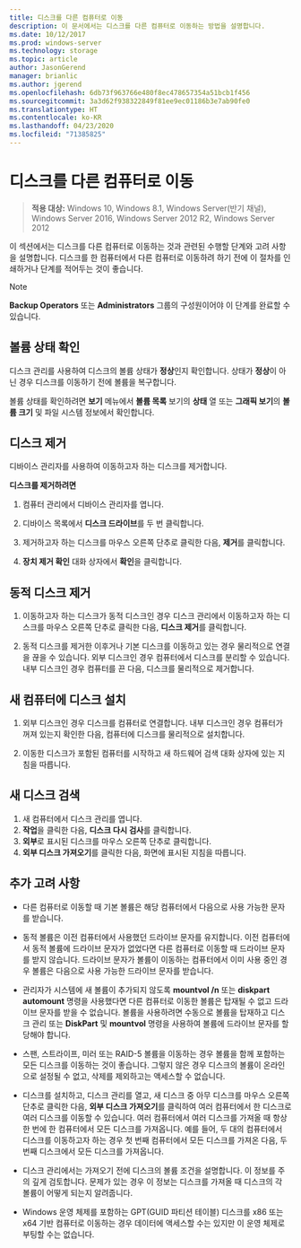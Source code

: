 ```yaml
---
title: 디스크를 다른 컴퓨터로 이동
description: 이 문서에서는 디스크를 다른 컴퓨터로 이동하는 방법을 설명합니다.
ms.date: 10/12/2017
ms.prod: windows-server
ms.technology: storage
ms.topic: article
author: JasonGerend
manager: brianlic
ms.author: jgerend
ms.openlocfilehash: 6db73f963766e480f8ec478657354a51bcb1f456
ms.sourcegitcommit: 3a3d62f938322849f81ee9ec01186b3e7ab90fe0
ms.translationtype: HT
ms.contentlocale: ko-KR
ms.lasthandoff: 04/23/2020
ms.locfileid: "71385825"
---
```

# <a name="move-disks-to-another-computer"></a>디스크를 다른 컴퓨터로 이동

> **적용 대상:** Windows 10, Windows 8.1, Windows Server(반기 채널), Windows Server 2016, Windows Server 2012 R2, Windows Server 2012

이 섹션에서는 디스크를 다른 컴퓨터로 이동하는 것과 관련된 수행할 단계와 고려 사항을 설명합니다. 디스크를 한 컴퓨터에서 다른 컴퓨터로 이동하려 하기 전에 이 절차를 인쇄하거나 단계를 적어두는 것이 좋습니다.

> [!NOTE]
> **Backup Operators** 또는 **Administrators** 그룹의 구성원이어야 이 단계를 완료할 수 있습니다.

## <a name="verify-volume-health"></a>볼륨 상태 확인

디스크 관리를 사용하여 디스크의 볼륨 상태가 **정상**인지 확인합니다. 상태가 **정상**이 아닌 경우 디스크를 이동하기 전에 볼륨을 복구합니다.

볼륨 상태를 확인하려면 **보기** 메뉴에서 **볼륨 목록** 보기의 **상태** 열 또는 **그래픽 보기**의 **볼륨 크기** 및 파일 시스템 정보에서 확인합니다.

## <a name="uninstall-the-disks"></a>디스크 제거

디바이스 관리자를 사용하여 이동하고자 하는 디스크를 제거합니다.

**디스크를 제거하려면**

1.  컴퓨터 관리에서 디바이스 관리자를 엽니다.

2.  디바이스 목록에서 **디스크 드라이브**를 두 번 클릭합니다.

3.  제거하고자 하는 디스크를 마우스 오른쪽 단추로 클릭한 다음, **제거**를 클릭합니다.

4.  **장치 제거 확인** 대화 상자에서 **확인**을 클릭합니다.

## <a name="remove-dynamic-disks"></a>동적 디스크 제거

1. 이동하고자 하는 디스크가 동적 디스크인 경우 디스크 관리에서 이동하고자 하는 디스크를 마우스 오른쪽 단추로 클릭한 다음, **디스크 제거**를 클릭합니다.

2. 동적 디스크를 제거한 이후거나 기본 디스크를 이동하고 있는 경우 물리적으로 연결을 끊을 수 있습니다. 외부 디스크인 경우 컴퓨터에서 디스크를 분리할 수 있습니다. 내부 디스크인 경우 컴퓨터를 끈 다음, 디스크를 물리적으로 제거합니다.

## <a name="install-disks-in-the-new-computer"></a>새 컴퓨터에 디스크 설치

1. 외부 디스크인 경우 디스크를 컴퓨터로 연결합니다. 내부 디스크인 경우 컴퓨터가 꺼져 있는지 확인한 다음, 컴퓨터에 디스크를 물리적으로 설치합니다.

2. 이동한 디스크가 포함된 컴퓨터를 시작하고 새 하드웨어 검색 대화 상자에 있는 지침을 따릅니다.

## <a name="detect-new-disks"></a>새 디스크 검색

1. 새 컴퓨터에서 디스크 관리를 엽니다. 
2. **작업**을 클릭한 다음, **디스크 다시 검사**를 클릭합니다.
3. **외부**로 표시된 디스크를 마우스 오른쪽 단추로 클릭합니다. 
4. **외부 디스크 가져오기**를 클릭한 다음, 화면에 표시된 지침을 따릅니다.

## <a name="additional-considerations"></a>추가 고려 사항

-   다른 컴퓨터로 이동할 때 기본 볼륨은 해당 컴퓨터에서 다음으로 사용 가능한 문자를 받습니다. 
-   동적 볼륨은 이전 컴퓨터에서 사용했던 드라이브 문자를 유지합니다. 이전 컴퓨터에서 동적 볼륨에 드라이브 문자가 없었다면 다른 컴퓨터로 이동할 때 드라이브 문자를 받지 않습니다. 드라이브 문자가 볼륨이 이동하는 컴퓨터에서 이미 사용 중인 경우 볼륨은 다음으로 사용 가능한 드라이브 문자를 받습니다.

-   관리자가 시스템에 새 볼륨이 추가되지 않도록 **mountvol /n** 또는 **diskpart automount** 명령을 사용했다면 다른 컴퓨터로 이동한 볼륨은 탑재될 수 없고 드라이브 문자를 받을 수 없습니다. 볼륨을 사용하려면 수동으로 볼륨을 탑재하고 디스크 관리 또는 **DiskPart** 및 **mountvol** 명령을 사용하여 볼륨에 드라이브 문자를 할당해야 합니다.

-   스팬, 스트라이프, 미러 또는 RAID-5 볼륨을 이동하는 경우 볼륨을 함께 포함하는 모든 디스크를 이동하는 것이 좋습니다. 그렇지 않은 경우 디스크의 볼륨이 온라인으로 설정될 수 없고, 삭제를 제외하고는 액세스할 수 없습니다.

-   디스크를 설치하고, 디스크 관리를 열고, 새 디스크 중 아무 디스크를 마우스 오른쪽 단추로 클릭한 다음, **외부 디스크 가져오기**를 클릭하여 여러 컴퓨터에서 한 디스크로 여러 디스크를 이동할 수 있습니다. 여러 컴퓨터에서 여러 디스크를 가져올 때 항상 한 번에 한 컴퓨터에서 모든 디스크를 가져옵니다. 예를 들어, 두 대의 컴퓨터에서 디스크를 이동하고자 하는 경우 첫 번째 컴퓨터에서 모든 디스크를 가져온 다음, 두 번째 디스크에서 모든 디스크를 가져옵니다.

-   디스크 관리에서는 가져오기 전에 디스크의 볼륨 조건을 설명합니다. 이 정보를 주의 깊게 검토합니다. 문제가 있는 경우 이 정보는 디스크를 가져올 때 디스크의 각 볼륨이 어떻게 되는지 알려줍니다.

-   Windows 운영 체제를 포함하는 GPT(GUID 파티션 테이블) 디스크를 x86 또는 x64 기반 컴퓨터로 이동하는 경우 데이터에 액세스할 수는 있지만 이 운영 체제로 부팅할 수는 없습니다.